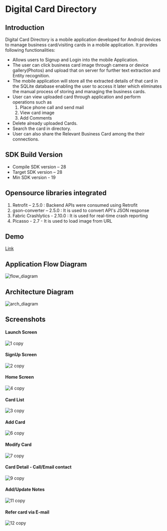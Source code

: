 # Digital Card Directory

## Introduction

Digital Card Directory is a mobile application developed for Android devices to manage business card/visiting cards in a mobile application. It provides following functionalities:
- Allows users to Signup and Login into the mobile Application.
-	The user can click business card image through camera or device gallery(Photos) and upload that on server for further text extraction and Entity recognition.
- The mobile application will store all the extracted details of that card in the SQLite database enabling the user to access it later which eliminates the manual process of storing and managing the business cards.
-	User can view uploaded card through application and perform operations such as
    1. Place phone call and send mail
    2. View card image
    3. Add Comments
-	Delete already uploaded Cards.
-	Search the card in directory.
-	User can also share the Relevant Business Card among the their connections.

## SDK Build Version

- Compile SDK version – 28  
- Target SDK version – 28  
- Min SDK version - 19  

## Opensource libraries integrated
1. Retrofit – 2.5.0 : Backend APIs were consumed using Retrofit
2. gson-converter – 2.5.0 : It is used to convert API's JSON response
3. Fabric Crashlytics - 2.10.0 : It is used for real-time crash reporting
4. Picasso - 2.7 - It is used to load image from URL

## Demo
[Link](https://youtu.be/NnEHQ-F3Yxk)

## Application Flow Diagram
![flow_diagram](https://user-images.githubusercontent.com/42704669/63615339-fa35aa80-c599-11e9-93ad-986f9b2db805.png)

## Architecture Diagram
![arch_diagram](https://user-images.githubusercontent.com/42704669/63615411-218c7780-c59a-11e9-9b6a-feb165ef5728.png)

## Screenshots

#### Launch Screen
![1 copy](https://user-images.githubusercontent.com/42704669/63615760-f0607700-c59a-11e9-8599-59e7a5efd424.png)

#### SignUp Screen
![2 copy](https://user-images.githubusercontent.com/42704669/63615796-05d5a100-c59b-11e9-95e5-47645c4c118f.png)

#### Home Screen
![4 copy](https://user-images.githubusercontent.com/42704669/63616022-80062580-c59b-11e9-9513-0766de5bb1da.png)

#### Card List
![3 copy](https://user-images.githubusercontent.com/42704669/63616021-80062580-c59b-11e9-8ce6-08058c6d3b5f.png)

#### Add Card
![6 copy](https://user-images.githubusercontent.com/42704669/63616023-809ebc00-c59b-11e9-8380-a876f898504c.png)

#### Modify Card
![7 copy](https://user-images.githubusercontent.com/42704669/63616024-809ebc00-c59b-11e9-835f-6bee10f7031e.png)

#### Card Detail - Call/Email contact
![9 copy](https://user-images.githubusercontent.com/42704669/63616025-809ebc00-c59b-11e9-8b2a-dce95422c971.png)

#### Add/Update Notes
![11 copy](https://user-images.githubusercontent.com/42704669/63616026-809ebc00-c59b-11e9-95ef-3d06c1ba3cbb.png)

#### Refer card via E-mail
![12 copy](https://user-images.githubusercontent.com/42704669/63616027-809ebc00-c59b-11e9-8130-1d92636e63ad.png)
